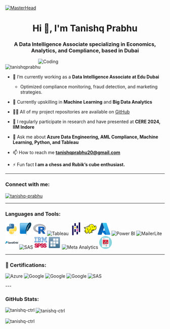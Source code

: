 [![MasterHead](https://visme.co/blog/wp-content/uploads/2019/10/animated-presentation-software-header.gif)]()

<h1 align="center">Hi 👋, I'm Tanishq Prabhu</h1>
<h3 align="center">A Data Intelligence Associate specializing in Economics, Analytics, and Compliance, based in Dubai </h3>
<img align="right" alt="Coding" width="400" src="https://miro.medium.com/max/680/0*7Q3yvSIv_t0ioJ-Z.gif"/>

<p align="left"> <img src="https://komarev.com/ghpvc/?username=tanishqprabhu&label=Profile%20views&color=0e75b6&style=flat" alt="tanishqprabhu" /> </p>

- 🔭 I’m currently working as a **Data Intelligence Associate at Edu Dubai** 
  - Optimized compliance monitoring, fraud detection, and marketing strategies.

- 🌱 Currently upskilling in **Machine Learning** and **Big Data Analytics**

- 👨‍💻 All of my project repositories are available on [GitHub](https://github.com/your-github-username)

- 📝 I regularly participate in research and have presented at **CERE 2024, IIM Indore**

- 💬 Ask me about **Azure Data Engineering, AML Compliance, Machine Learning, Python, and Tableau**

- 📫 How to reach me **tanishqprabhu20@gmail.com**

- ⚡ Fun fact **I am a chess and Rubik’s cube enthusiast.**

---

<h3 align="left">Connect with me:</h3>
<p align="left">
<a href="https://linkedin.com/in/your-linkedin-profile" target="blank"><img align="center" src="https://raw.githubusercontent.com/rahuldkjain/github-profile-readme-generator/master/src/images/icons/Social/linked-in-alt.svg" alt="tanishq-prabhu" height="30" width="40" /></a>
</p>

---

<h3 align="left">Languages and Tools:</h3>
<p align="left">
  <img src="https://raw.githubusercontent.com/devicons/devicon/master/icons/python/python-original.svg" alt="Python" width="40" height="40"/>
  <img src="https://raw.githubusercontent.com/devicons/devicon/master/icons/sqlite/sqlite-original.svg" alt="SQL" width="40" height="40"/>
  <img src="https://raw.githubusercontent.com/devicons/devicon/master/icons/r/r-original.svg" alt="R" width="40" height="40"/>
  <img src="https://upload.wikimedia.org/wikipedia/commons/4/4b/Tableau_Logo.png" alt="Tableau" width="50" height="40"/>
  <img src="https://raw.githubusercontent.com/devicons/devicon/master/icons/pandas/pandas-original.svg" alt="Pandas" width="40" height="40"/>
  <img src="https://raw.githubusercontent.com/devicons/devicon/master/icons/hadoop/hadoop-original.svg" alt="Hadoop" width="40" height="40"/>
  <img src="https://raw.githubusercontent.com/devicons/devicon/master/icons/azure/azure-original.svg" alt="Azure" width="40" height="40"/>
  <img src="https://upload.wikimedia.org/wikipedia/commons/c/cf/New_Power_BI_Logo.svg" alt="Power BI" width="40" height="40"/>
  <img src="https://upload.wikimedia.org/wikipedia/commons/5/5e/MailerLite_Logo.svg" alt="MailerLite" width="50" height="60"/>
  <img src="https://github.com/tanishq-ctrl/tanishq-ctrl/blob/main/sendgrid-svgrepo-com.svg" alt="SendGrid" width="40" height="40"/>
  <img src="https://upload.wikimedia.org/wikipedia/commons/1/10/SAS_logo_horiz.svg" alt="SAS" width="40" height="40"/>
  <img src="https://raw.githubusercontent.com/devicons/devicon/master/icons/spss/spss-original.svg" alt="SPSS" width="40" height="40"/>
  <img src="https://github.com/tanishq-ctrl/tanishq-ctrl/blob/main/stata-svgrepo-com.svg" alt="Stata" width="40" height="40"/>
  <img src="https://upload.wikimedia.org/wikipedia/commons/7/7b/Meta_Platforms_Inc._logo.svg" alt="Meta Analytics" width="40" height="40"/>
  <img src="https://github.com/tanishq-ctrl/tanishq-ctrl/blob/main/statistics-youtube-svgrepo-com.svg" alt="YouTube Analytics" width="40" height="40"/>
</p>

---

### 🔖 Certifications:
<p align="left">
  <img src="https://www.datahai.co.uk/wp-content/uploads/2021/05/azure-data-engineer-associate-600x600-1.png" alt="Azure" width="50" height="50"/>
  <img src="https://images.credly.com/size/680x680/images/7abb071f-772a-46fe-a899-5a11699a62dc/GCC_badge_DA_1000x1000.png" alt="Google" width="50" height="50"/>
  <img src="https://images.credly.com/size/680x680/images/a34119f2-402f-4443-8555-ccfe2520f1df/GCC_badge_PGM_1000x1000.png" alt="Google" width="50" height="50"/>
  <img src="https://images.credly.com/size/680x680/images/941fa490-a052-46ae-beff-1ac8e55c117f/image.png" alt="Google" width="50" height="50"/>
  <img src="https://www.sas.com/ro_ro/training/programs/sas-digital-badges/_jcr_content/par/styledcontainer_ac44/par/styledcontainer_21ef/par/image.img.png/1513081715543.png" alt="SAS" width="50" height="50"/>
</p>
---

<h3 align="left">GitHub Stats:</h3>
<p><img align="left" src="https://github-readme-stats.vercel.app/api/top-langs?username=tanishq-ctrl&show_icons=true&locale=en&layout=compact" alt="tanishq-ctrl" /></p>

<p>&nbsp;<img align="center" src="https://github-readme-stats.vercel.app/api?username=tanishq-ctrl&show_icons=true&locale=en" alt="tanishq-ctrl" /></p>

<p><img align="center" src="https://github-readme-streak-stats.herokuapp.com/?user=tanishq-ctrl&" alt="tanishq-ctrl" /></p>

